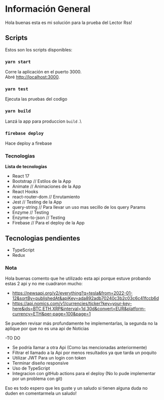 # Información General

Hola buenas esta es mi solución para la prueba del Lector Rss!

## Scripts

Estos son los scripts disponibles:

### `yarn start`

Corre la aplicación en el puerto 3000.\
Abré [http://localhost:3000](http://localhost:3000).

### `yarn test`

Ejecuta las pruebas del codigo

### `yarn build`

Lanzá la app para produccion `build` .\

### `firebase deploy`

Hace deploy a firebase

### Tecnologias

**Lista de tecnologías**

- React 17
- Bootstrap // Estilos de la App
- Animate // Animaciones de la App
- React Hooks
- react-router-dom // Enrutamiento
- Jest // Testing de la App
- query-string // Para llevar un uso mas secillo de los query Params
- Enzyme // Testing
- Enzyme-to-json // Testing
- Firebase // Para el deploy de la App

## Tecnologias pendientes

- TypeScript
- Redux

### Nota

Hola buenas comento que he utilizado esta api porque estuve probando estas 2 api y no me cuadraron mucho:

- https://newsapi.org/v2/everything?q=tesla&from=2022-01-12&sortBy=publishedAt&apiKey=ada892adb70240c3b2c03c6c41fccb6d
- https://api.nomics.com/v1/currencies/ticker?key=your-key-here&ids=BTC,ETH,XRP&interval=1d,30d&convert=EUR&platform-currency=ETH&per-page=100&page=1

Se pueden revisar más profundamente he implementarlas, la segunda no la aplique por que no es una api de Noticias

-TO DO

- Se podría llamar a otra Api (Como las mencionadas anteriormente)
- Filtrar el llamado a la Api por menos resultados ya que tarda un poquito
- Utilizar JWT Para un login con token
- Terminar diseño responsive
- Uso de TypeScript
- Integracion con gitHub actions para el deploy (No lo pude implementar por un problema con git)

Eso es todo espero que les guste y un saludo si tienen alguna duda no duden en comentarmela un saludo!
